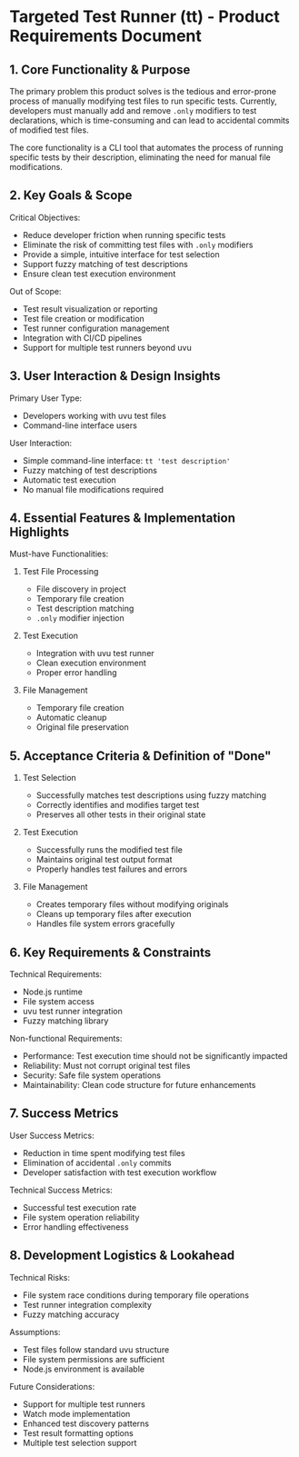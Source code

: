 # Targeted Test Runner (tt) - Product Requirements Document

## 1. Core Functionality & Purpose

The primary problem this product solves is the tedious and error-prone process of manually modifying test files to run specific tests. Currently, developers must manually add and remove `.only` modifiers to test declarations, which is time-consuming and can lead to accidental commits of modified test files.

The core functionality is a CLI tool that automates the process of running specific tests by their description, eliminating the need for manual file modifications.

## 2. Key Goals & Scope

Critical Objectives:
- Reduce developer friction when running specific tests
- Eliminate the risk of committing test files with `.only` modifiers
- Provide a simple, intuitive interface for test selection
- Support fuzzy matching of test descriptions
- Ensure clean test execution environment

Out of Scope:
- Test result visualization or reporting
- Test file creation or modification
- Test runner configuration management
- Integration with CI/CD pipelines
- Support for multiple test runners beyond uvu

## 3. User Interaction & Design Insights

Primary User Type:
- Developers working with uvu test files
- Command-line interface users

User Interaction:
- Simple command-line interface: `tt 'test description'`
- Fuzzy matching of test descriptions
- Automatic test execution
- No manual file modifications required

## 4. Essential Features & Implementation Highlights

Must-have Functionalities:
1. Test File Processing
   - File discovery in project
   - Temporary file creation
   - Test description matching
   - `.only` modifier injection

2. Test Execution
   - Integration with uvu test runner
   - Clean execution environment
   - Proper error handling

3. File Management
   - Temporary file creation
   - Automatic cleanup
   - Original file preservation

## 5. Acceptance Criteria & Definition of "Done"

1. Test Selection
   - Successfully matches test descriptions using fuzzy matching
   - Correctly identifies and modifies target test
   - Preserves all other tests in their original state

2. Test Execution
   - Successfully runs the modified test file
   - Maintains original test output format
   - Properly handles test failures and errors

3. File Management
   - Creates temporary files without modifying originals
   - Cleans up temporary files after execution
   - Handles file system errors gracefully

## 6. Key Requirements & Constraints

Technical Requirements:
- Node.js runtime
- File system access
- uvu test runner integration
- Fuzzy matching library

Non-functional Requirements:
- Performance: Test execution time should not be significantly impacted
- Reliability: Must not corrupt original test files
- Security: Safe file system operations
- Maintainability: Clean code structure for future enhancements

## 7. Success Metrics

User Success Metrics:
- Reduction in time spent modifying test files
- Elimination of accidental `.only` commits
- Developer satisfaction with test execution workflow

Technical Success Metrics:
- Successful test execution rate
- File system operation reliability
- Error handling effectiveness

## 8. Development Logistics & Lookahead

Technical Risks:
- File system race conditions during temporary file operations
- Test runner integration complexity
- Fuzzy matching accuracy

Assumptions:
- Test files follow standard uvu structure
- File system permissions are sufficient
- Node.js environment is available

Future Considerations:
- Support for multiple test runners
- Watch mode implementation
- Enhanced test discovery patterns
- Test result formatting options
- Multiple test selection support 